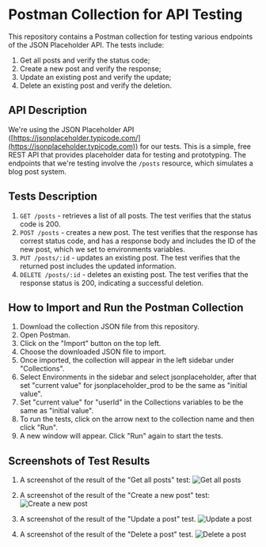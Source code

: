 # Postman Collection for API Testing

This repository contains a Postman collection for testing various endpoints of the JSON Placeholder API. The tests include:

1. Get all posts and verify the status code;
2. Create a new post and verify the response;
3. Update an existing post and verify the update;
4. Delete an existing post and verify the deletion.

## API Description

We're using the JSON Placeholder API ([https://jsonplaceholder.typicode.com/](https://jsonplaceholder.typicode.com)) for our tests. This is a simple, free REST API that provides placeholder data for testing and prototyping. The endpoints that we're testing involve the `/posts` resource, which simulates a blog post system.

## Tests Description

1. `GET /posts` - retrieves a list of all posts. The test verifies that the status code is 200.
2. `POST /posts` - creates a new post. The test verifies that the response has correst status code, and has a response body and includes the ID of the new post, which we set to environments variables.
3. `PUT /posts/:id` - updates an existing post. The test verifies that the returned post includes the updated information.
4. `DELETE /posts/:id` - deletes an existing post. The test verifies that the response status is 200, indicating a successful deletion.

## How to Import and Run the Postman Collection

1. Download the collection JSON file from this repository.
2. Open Postman.
3. Click on the "Import" button on the top left.
4. Choose the downloaded JSON file to import.
5. Once imported, the collection will appear in the left sidebar under "Collections".
6. Select Environments in the sidebar and select jsonplaceholder, after that set "current value" for jsonplaceholder_prod to be the same as "initial value".
7. Set "current value" for "userId" in the Collections variables to be the same as "initial value".
8. To run the tests, click on the arrow next to the collection name and then click "Run".
9. A new window will appear. Click "Run" again to start the tests.

## Screenshots of Test Results

1. A screenshot of the result of the "Get all posts" test:
![Get all posts](https://imgur.com/a/mZfbWnu "Get all posts")

2. A screenshot of the result of the "Create a new post" test:
![Create a new post](https://imgur.com/a/qU1VlKb "Create a new post")

3. A screenshot of the result of the "Update a post" test.
![Update a post](https://imgur.com/a/saFyzZY "Update a post")

4. A screenshot of the result of the "Delete a post" test.
![Delete a post](https://imgur.com/a/5IzO931 "Delete a post")
